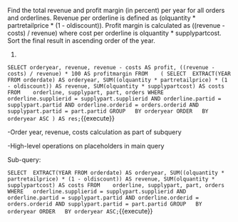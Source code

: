 Find the total revenue and profit margin (in percent) per year for all orders and orderlines. Revenue per orderline is defined as (olquantity * partretailprice * (1 - oldiscount)). Profit margin is calculated as ((revenue - costs) / revenue) where cost per orderline is olquantity * supplypartcost. Sort the final result in ascending order of the year.

1)

``
SELECT
  orderyear,
  revenue,
  revenue - costs AS profit,
  ((revenue - costs) / revenue) * 100 AS profitmargin
FROM    (
          SELECT  EXTRACT(YEAR FROM orderdate) AS orderyear,
                          SUM((olquantity * partretailprice) * (1 - oldiscount)) AS revenue,
                          SUM(olquantity * supplypartcost) AS costs
          FROM    orderline, supplypart, part, orders
          WHERE   orderline.supplierid = supplypart.supplierid
                  AND orderline.partid = supplypart.partid
                  AND orderline.orderid = orders.orderid
                  AND supplypart.partid = part.partid
          GROUP   BY orderyear
          ORDER   BY orderyear ASC
) AS res;
``{{execute}}


-Order year, revenue, costs calculation as part of subquery

-High-level operations on placeholders in main query


Sub-query:

``
          SELECT  EXTRACT(YEAR FROM orderdate) AS orderyear,
                          SUM((olquantity * partretailprice) * (1 - oldiscount)) AS revenue,
                          SUM(olquantity * supplypartcost) AS costs
          FROM    orderline, supplypart, part, orders
          WHERE   orderline.supplierid = supplypart.supplierid
                  AND orderline.partid = supplypart.partid
                  AND orderline.orderid = orders.orderid
                  AND supplypart.partid = part.partid
          GROUP   BY orderyear
          ORDER   BY orderyear ASC;
``{{execute}}

